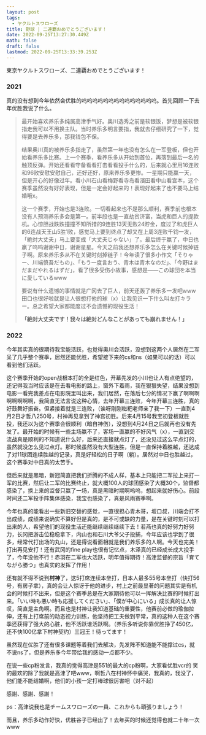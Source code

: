 ```yaml
---
layout: post
tags:
  - ヤクルトスワローズ
title: 野球 | 二連覇おめでとうございます！
date: 2022-09-25T13:27:30.449Z
math: false
draft: false
lastmod: 2022-09-25T13:33:39.253Z
---
```

東京ヤクルトスワローズ、二連覇おめでとうございます！

### 2021

真的没有想到今年依然会优胜的呜呜呜呜呜呜呜呜呜呜呜呜呜呜。首先回顾一下去年优胜我说了什么。

> 最开始喜欢养乐多纯属高津手气好。奥川选秀之前是软银饭，梦想是被软银指走我可以不用换主队。当时养乐多明言要指，我就去仔细研究了一下，觉得要是去养乐多，那我钱包不保。
> 
> 结果奥川真的被养乐多指走了，虽然第一年也没有怎么在一军登板，但也开始看养乐多比赛。上一个赛季，看养乐多从开始到首位，再落到最后一名的触顶反弹。开始还看看守备看看打击看看投手什么的，后来就心里用16连败和96败安慰安慰自己，还好还好，原来养乐多更惨。一星期只能赢一天，但是开心的好像过年。看小川石山看梅野看寺岛看濱田看中山看宫本，这个赛季虽然没有好好表现，但是一定会好起来的！表现好起来了也不要马上结婚哦x。
> 
> 这一个赛季，开始也是3连败。一切看起来也不是那么顺利，赛季前也根本没有人预测养乐多会是第一。前半段也是一直劫贫济富，当虎和巨人的提款机。心惊胆战跌跌撞撞不知所措的9连胜13天无败24貯金，度过了和虎巨人的6连战天王山5胜1败，感觉马上要到终点了却又在上周3连败千钧一发，「絶対大丈夫」马上要变成「大丈夫じゃない」了。最后终于赢了，中日也赢了呜呜谢谢中日，谢谢星星。今天之前我还想养乐多怎么在关键时候掉链子啊。原来养乐多从不在关键时刻掉链子！今年读了很多小作文「そりゃー、川端慎吾だもの」、「もう一度言おう、青木は青木なのだ」、「今野はまだまだやれるはずだ」，看了很多受伤小故事，感想是——この球団を本当に愛しているwww
> 
> 要说有什么遗憾的事情就是广冈去了巨人，前天还轰了养乐多一发吧www田口也很好啦就是让人很想打他的球（x）让我见识一下什么叫左打キラー。总之希望大家都能度过不会遗憾的现役生活！
> 
> **「絶対大丈夫です！我々は絶対どんなことがあっても崩れません！」**

### 2022

今年其实真的很期待我宝能活跃，也觉得奥川会活跃，没想到这两个人居然在二军呆了几乎整个赛季，居然还能优胜，希望接下来的cs和ns（如果可以的话）可以看到他们活跃。

这个赛季开始的open战根本打的全是红色，开幕先发的小川也让人有点绝望的，还记得我当时应该是在去看电影的路上，窗外下着雨，我在狠狠失望，结果没想到电影一看完我差点在电影院里叫出来，我们居然，在落后七分的情况下赢了啊啊啊啊啊啊啊啊，我简直无法言说这种心情，去年开幕三连败，今年开幕三连胜，真的好鼓舞好振奋。但紧接着就是三连败，（诶呀刚刚糍粑老师亲了我一下）一直到4月2日才哲八250号，村神再见拿到了神宫初胜。后来4月15号我宝初登板就胜投，我还以为这个赛季会很顺利（暗自神伤），没想到4月24日之后就再也没有先发了。最开始的时候有一些主场赢不了，客场一直赢的不好风气（x），一直到交流战真是顺利的不知道说什么好，后来还直接就点灯了，还没见过这么早点灯的，虽然就没怎么见过点灯。那时候虽然没有大型连胜，但是一直保持着胜越，还达成了对11球团连续胜越的记录，真是好轻松的日子啊（躺）。居然对中日也胜越过，这个赛季对中日真的太苦手。

但后来就是黑暗，新冠简直把我们折腾的不成人样，基本上只能把二军拉上来打一军的比赛，然后让二军的比赛终止，就大概100人的球团感染了大概30个，监督都感染了，换上来的监督只赢了一场，真是黑暗时期啊呜呜，想起来就好伤心。前段时间还二军投手阵集体感染，我宝也感染了，真是风雨赛季啊。

今年也真的能看出一些新旧交替的感觉，一直很担心青木哥，坂口叔，川端会打不出成绩，成绩来说确实不算好但是真的，是不可或缺的力量，是在关键时刻可以打出来的人，希望他们的现役生活还能继续继续继续下去！若燕也真的好努力好努力，长冈把游击位稳稳拿下，内山也和石川大爷父子投捕，今年应该也学到了很多，经常代打出场的丸山，还是得说看面相就是我们养乐多的人啊。今天也完美！打出再见安打！还有武冈的fine play也很有记忆点，木泽真的已经成长成大投手了，今年没他不行！赤羽在二军也大活跃，明年值得期待！高津监督的宗旨「育てながら勝つ」也真实的发挥了作用！

还有就不得不说到**村神**了，这5打席连续本垒打，日本人最多55号本垒打（快打56号，有房子拿），真的会让人惊讶于他的进步，村上之前最显著的问题其实是有机会的时候打不出来，但是这个赛季总是在大家期待他可以一挥解决比赛的时候打出来。「いい時も悪い時も応援してください」、「僕が中心にいる」成长真的让人惊叹，简直是主角啊。而且也是村神让我知道基础的重要性，他赛前必做的瑜伽拉伸，还有上打席前的动态视力训练，他坚持把工夫做到平常，真的这种人在这个赛季还获得了强大的心脏，他不活跃谁活跃啊。（养乐多听说你靠优胜挣了450亿，还不快100亿拿下村神契约）三冠王！待ってます！

虽然现在优胜了还有很多课题等着我们去解决，先发阵不知道能不能撑过cs，就不说ns了，但是养乐多今年带给我的感动一点都不少。

在说一些cp粉发言，我真的觉得高津是551的最大的cp粉啊，大家看优胜vcr的 笑的最欢的除了我就是高津了吧www，啊哲八在村神怀中痛哭，我真的，我没了，他们能不能结婚啊，他们的小孩一定打棒球很厉害吧（对不起）

感謝、感謝、感謝！

ps：高津说我也是チームスワローズの一員、これからも頑張りましょう！

而且，养乐多动作好快，优胜谷子已经出了！去年买的时候还觉得也就二十年一次www






